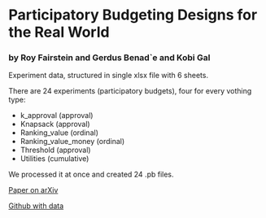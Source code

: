 # Participatory Budgeting Designs for the Real World
### by Roy Fairstein and Gerdus Benad`e and Kobi Gal

Experiment data, structured in single xlsx file with 6 sheets.

There are 24 experiments (participatory budgets), four for every vothing type:
- k_approval (approval)
- Knapsack (approval)
- Ranking_value (ordinal)
- Ranking_value_money (ordinal)
- Threshold (approval)
- Utilities (cumulative)

We processed it at once and created 24 .pb files.

[Paper on arXiv](https://arxiv.org/pdf/2302.13316.pdf)

[Github with data](
https://github.com/rfire01/Participatory-Budgeting-Experiment)